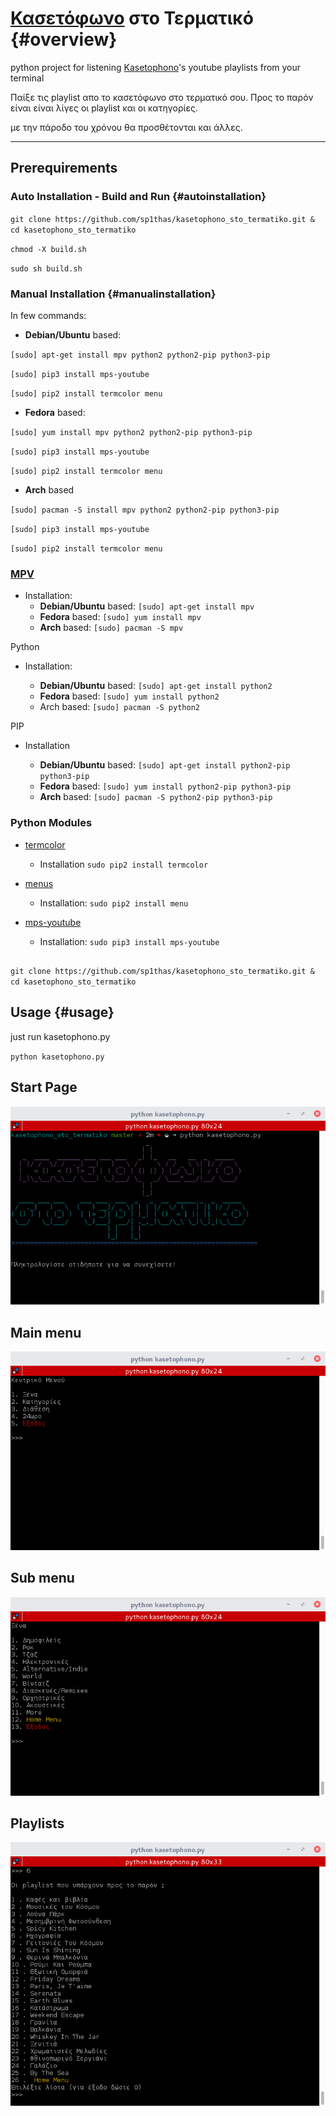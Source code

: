 # [Κασετόφωνο](http://www.kasetophono.com) στο Τερματικό {#overview}

python project for listening [Kasetophono](http://www.kasetophono.com)'s youtube playlists from your terminal

Παίξε τις playlist απο το κασετόφωνο στο τερματικό σου. Προς το παρόν είναι είναι λίγες οι playlist και οι κατηγορίες.

με την πάροδο του χρόνου θα προσθέτονται και άλλες.

---

## Prerequirements

### Auto Installation - Build and Run {#autoinstallation}

`git clone https://github.com/sp1thas/kasetophono_sto_termatiko.git & cd kasetophono_sto_termatiko`

`chmod -X build.sh`

`sudo sh build.sh`

### Manual Installation {#manualinstallation}

In few commands:

* **Debian\/Ubuntu** based:


`[sudo] apt-get install mpv python2 python2-pip python3-pip`

`[sudo] pip3 install mps-youtube`

`[sudo] pip2 install termcolor menu `

* **Fedora** based:


`[sudo] yum install mpv python2 python2-pip python3-pip`

`[sudo] pip3 install mps-youtube`

`[sudo] pip2 install termcolor menu`

* **Arch** based


`[sudo] pacman -S install mpv python2 python2-pip python3-pip`

`[sudo] pip3 install mps-youtube`

`[sudo] pip2 install termcolor menu`

### [MPV](https://mpv.io/)

* Installation:
  * **Debian\/Ubuntu** based:
    `[sudo] apt-get install mpv`
  * **Fedora** based:
    `[sudo] yum install mpv`
  * **Arch** based:
    `[sudo] pacman -S mpv`


Python

* Installation:

  * **Debian\/Ubuntu** based:
    `[sudo] apt-get install python2`
  * **Fedora** based:
    `[sudo] yum install python2`
  * Arch based:
    `[sudo] pacman -S python2`


PIP
* Installation

  * **Debian\/Ubuntu** based:
    `[sudo] apt-get install python2-pip python3-pip`
  * **Fedora** based:
    `[sudo] yum install python2-pip python3-pip`
  * **Arch** based:
    `[sudo] pacman -S python2-pip python3-pip`


### Python Modules

* [termcolor](https://pypi.python.org/pypi/termcolor)

  * Installation
    `sudo pip2 install termcolor`


* [menus](https://pypi.python.org/pypi/Menus)

  * Installation:
    `sudo pip2 install menu`


* [mps-youtube](https://github.com/mps-youtube/)

  * Installation:
    `sudo pip3 install mps-youtube`


## 

`git clone https://github.com/sp1thas/kasetophono_sto_termatiko.git & cd kasetophono_sto_termatiko`

## Usage {#usage}

just run kasetophono.py

`python kasetophono.py`

## Start Page

![](/assets/python-start.png)

## Main menu

![](/assets/python-main.png)

## Sub menu

![](/assets/python-submenu.png)

## Playlists

![](/assets/python-playlist.png)



